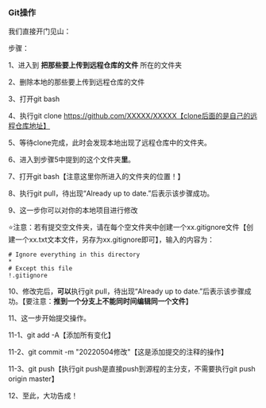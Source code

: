 ### Git操作

我们直接开门见山：

步骤：

1、进入到 **把那些要上传到远程仓库的文件** 所在的文件夹

2、删除本地的那些要上传到远程仓库的文件

3、打开git bash

4、执行git clone https://github.com/XXXXX/XXXXX【clone后面的是自己的远程仓库地址】

5、等待clone完成，此时会发现本地出现了远程仓库中的文件夹。

6、进入到步骤5中提到的这个文件夹**里**。

7、打开git bash【注意这里你所进入的文件夹的位置！】

8、执行git pull，待出现“Already up to date.”后表示该步骤成功。

9、这一步你可以对你的本地项目进行修改

⭐注意：若有提交空文件夹，请在每个空文件夹中创建一个xx.gitignore文件【创建一个xx.txt文本文件，另存为xx.gitignore即可】，输入的内容为：

```
# Ignore everything in this directory
*
# Except this file
!.gitignore
```

10、修改完后，**可以**执行git pull，待出现“Already up to date.”后表示该步骤成功。【要注意：**推到一个分支上不能同时间编辑同一个文件**】

11、这一步开始提交操作。

11-1、git add -A【添加所有变化】

11-2、git commit -m "20220504修改"【这是添加提交的注释的操作】

11-3、git push【执行git push是直接push到源程的主分支，不需要执行git push origin master】

12、至此，大功告成！